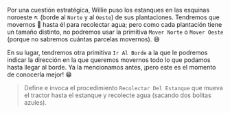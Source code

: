 <gs-attire attire-url="https://raw.githubusercontent.com/MumukiProject/mumuki-guia-gobstones-practica-procedimientos-kids/master/assets/attires/config.json"> </gs-attire> <gs-toolbox toolbox-url="https://raw.githubusercontent.com/MumukiProject/mumuki-guia-gobstones-practica-procedimientos-kids/master/assets/toolbox_1553290173357.xml"></gs-toolbox>

Por una cuestión estratégica, Willie puso los estanques en las esquinas noroeste ↖ (borde al `Norte` y al `Oeste`) de sus plantaciones. Tendremos que movernos :runner: hasta él para recolectar agua; pero como cada plantación tiene un tamaño distinto, no podremos usar la primitiva `Mover Norte` o `Mover Oeste` (porque no sabremos cuántas parcelas movernos). :sweat_smile:

En su lugar, tendremos otra primitiva `Ir Al Borde` a la que le podremos indicar la dirección en la que queremos movernos todo lo que podamos hasta llegar al borde. Ya la mencionamos antes, ¡pero este es el momento de conocerla mejor! :grin:

> Define e invoca el procedimiento `Recolectar Del Estanque` que mueva el tractor hasta el estanque y recolecte agua (sacando dos bolitas azules).
